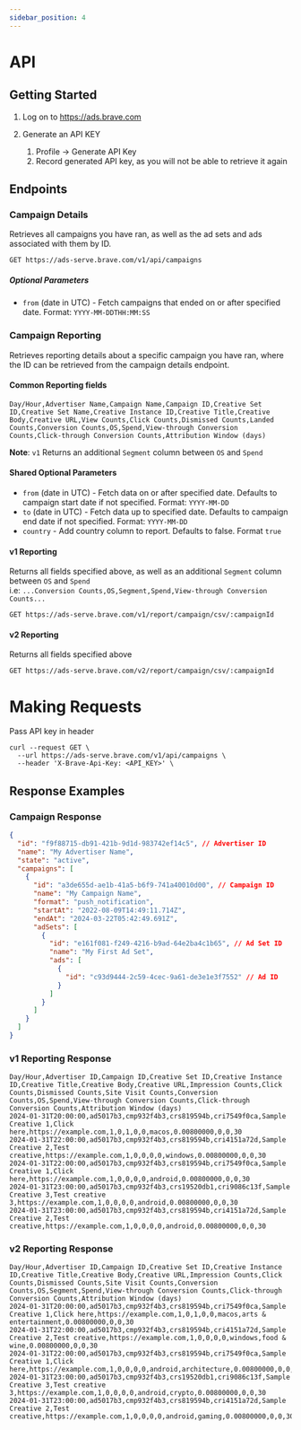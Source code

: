 ```yaml
---
sidebar_position: 4
---
```

# API

## Getting Started
1. Log on to https://ads.brave.com

2. Generate an API KEY
   1. Profile -> Generate API Key
   1. Record generated API key, as you will not be able to retrieve it again

## Endpoints

### Campaign Details
Retrieves all campaigns you have ran, as well as the ad sets and ads associated with them by ID.
```
GET https://ads-serve.brave.com/v1/api/campaigns
```
##### Optional Parameters
- `from` (date in UTC) - Fetch campaigns that ended on or after specified date. Format: `YYYY-MM-DDTHH:MM:SS`

### Campaign Reporting
Retrieves reporting details about a specific campaign you have ran, where the ID can be retrieved from the campaign details endpoint.

#### Common Reporting fields
```
Day/Hour,Advertiser Name,Campaign Name,Campaign ID,Creative Set ID,Creative Set Name,Creative Instance ID,Creative Title,Creative Body,Creative URL,View Counts,Click Counts,Dismissed Counts,Landed Counts,Conversion Counts,OS,Spend,View-through Conversion Counts,Click-through Conversion Counts,Attribution Window (days)
```
**Note**: `v1` Returns an additional `Segment` column between `OS` and `Spend`

#### Shared Optional Parameters
- `from` (date in UTC) - Fetch data on or after specified date. Defaults to campaign start date if not specified. Format: `YYYY-MM-DD`
- `to` (date in UTC) - Fetch data up to specified date. Defaults to campaign end date if not specified. Format: `YYYY-MM-DD`
- `country` - Add country column to report. Defaults to false. Format `true`

#### v1 Reporting
Returns all fields specified above, as well as an additional `Segment` column between `OS` and `Spend` <br />
i.e: `...Conversion Counts,OS,Segment,Spend,View-through Conversion Counts...`
```
GET https://ads-serve.brave.com/v1/report/campaign/csv/:campaignId
```

#### v2 Reporting
Returns all fields specified above
```
GET https://ads-serve.brave.com/v2/report/campaign/csv/:campaignId
```

# Making Requests
Pass API key in header
```
curl --request GET \
  --url https://ads-serve.brave.com/v1/api/campaigns \
  --header 'X-Brave-Api-Key: <API_KEY>' \
```

## Response Examples
### Campaign Response
```json
{
  "id": "f9f88715-db91-421b-9d1d-983742ef14c5", // Advertiser ID
  "name": "My Advertiser Name",
  "state": "active",
  "campaigns": [
    {
      "id": "a3de655d-ae1b-41a5-b6f9-741a40010d00", // Campaign ID
      "name": "My Campaign Name",
      "format": "push_notification",
      "startAt": "2022-08-09T14:49:11.714Z",
      "endAt": "2024-03-22T05:42:49.691Z",
      "adSets": [
        {
          "id": "e161f081-f249-4216-b9ad-64e2ba4c1b65", // Ad Set ID
          "name": "My First Ad Set",
          "ads": [
            {
              "id": "c93d9444-2c59-4cec-9a61-de3e1e3f7552" // Ad ID
            }
          ]
        }
      ]
    }
  ]
}
```

### v1 Reporting Response
```
Day/Hour,Advertiser ID,Campaign ID,Creative Set ID,Creative Instance ID,Creative Title,Creative Body,Creative URL,Impression Counts,Click Counts,Dismissed Counts,Site Visit Counts,Conversion Counts,OS,Spend,View-through Conversion Counts,Click-through Conversion Counts,Attribution Window (days)
2024-01-31T20:00:00,ad5017b3,cmp932f4b3,crs819594b,cri7549f0ca,Sample Creative 1,Click here,https://example.com,1,0,1,0,0,macos,0.00800000,0,0,30 
2024-01-31T22:00:00,ad5017b3,cmp932f4b3,crs819594b,cri4151a72d,Sample Creative 2,Test creative,https://example.com,1,0,0,0,0,windows,0.00800000,0,0,30
2024-01-31T22:00:00,ad5017b3,cmp932f4b3,crs819594b,cri7549f0ca,Sample Creative 1,Click here,https://example.com,1,0,0,0,0,android,0.00800000,0,0,30
2024-01-31T23:00:00,ad5017b3,cmp932f4b3,crs19520db1,cri9086c13f,Sample Creative 3,Test creative 3,https://example.com,1,0,0,0,0,android,0.00800000,0,0,30 
2024-01-31T23:00:00,ad5017b3,cmp932f4b3,crs819594b,cri4151a72d,Sample Creative 2,Test creative,https://example.com,1,0,0,0,0,android,0.00800000,0,0,30
```


### v2 Reporting Response
```
Day/Hour,Advertiser ID,Campaign ID,Creative Set ID,Creative Instance ID,Creative Title,Creative Body,Creative URL,Impression Counts,Click Counts,Dismissed Counts,Site Visit Counts,Conversion Counts,OS,Segment,Spend,View-through Conversion Counts,Click-through Conversion Counts,Attribution Window (days)
2024-01-31T20:00:00,ad5017b3,cmp932f4b3,crs819594b,cri7549f0ca,Sample Creative 1,Click here,https://example.com,1,0,1,0,0,macos,arts & entertainment,0.00800000,0,0,30 
2024-01-31T22:00:00,ad5017b3,cmp932f4b3,crs819594b,cri4151a72d,Sample Creative 2,Test creative,https://example.com,1,0,0,0,0,windows,food & wine,0.00800000,0,0,30
2024-01-31T22:00:00,ad5017b3,cmp932f4b3,crs819594b,cri7549f0ca,Sample Creative 1,Click here,https://example.com,1,0,0,0,0,android,architecture,0.00800000,0,0,30
2024-01-31T23:00:00,ad5017b3,cmp932f4b3,crs19520db1,cri9086c13f,Sample Creative 3,Test creative 3,https://example.com,1,0,0,0,0,android,crypto,0.00800000,0,0,30 
2024-01-31T23:00:00,ad5017b3,cmp932f4b3,crs819594b,cri4151a72d,Sample Creative 2,Test creative,https://example.com,1,0,0,0,0,android,gaming,0.00800000,0,0,30
```